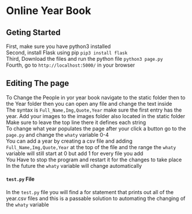 # Online Year Book
## Geting Started
First, make sure you have python3 installed<br>
Second, install Flask using pip `pip3 install flask`<br>
Third, Download the files and run the python file `python3 page.py`<br>
Fourth, go to `http://localhost:5000/` in your browser
## Editing The page
To Change the People in yor year book navigate to the static folder then to the Year folder then you can open any file and change the text inside<br>
The syntax is `Full_Name,Img,Quote,Year` make sure the first entry has the year. Add your images to the images folder also located in the static folder <br>
Make sure to leave the top line there it defines each string<br>
To change what year populates the page after your click a button go to the `page.py` and change the `whaty` variable 0-4<br>
You can add a year by creating a csv file and adding `Full_Name,Img,Quote,Year` at the top of the file and the range the `whaty` variable will still start at 0 but add 1 for every file you add<br>
You Have to stop the program and restart it for the changes to take place<br>
In the future the `whaty` variable will change automatically 
#### `test.py` File
In the `test.py` file you will find a for statement that prints out all of the year.csv files and this is a passable solution to automating the changing of the `whaty` variable
